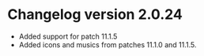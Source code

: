 # Changelog version 2.0.24

- Added support for patch 11.1.5
- Added icons and musics from patches 11.1.0 and 11.1.5.